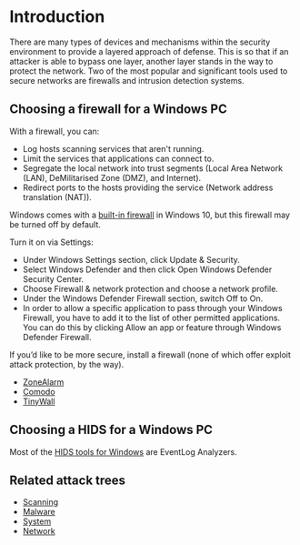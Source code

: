# Introduction

There are many types of devices and mechanisms within the security environment to provide a layered approach of defense. 
This is so that if an attacker is able to bypass one layer, another layer stands in the way to protect the network. 
Two of the most popular and significant tools used to secure networks are firewalls and intrusion detection systems. 

## Choosing a firewall for a Windows PC

With a firewall, you can:

* Log hosts scanning services that aren't running.
* Limit the services that applications can connect to.
* Segregate the local network into trust segments (Local Area Network (LAN), DeMilitarised Zone (DMZ), and Internet).
* Redirect ports to the hosts providing the service (Network address translation (NAT)).

Windows comes with a [built-in firewall](https://docs.microsoft.com/en-us/windows/security/threat-protection/windows-firewall/windows-firewall-with-advanced-security) in Windows 10, but this firewall may be turned off by default. 

Turn it on via Settings:

* Under Windows Settings section, click Update & Security. 
* Select Windows Defender and then click Open Windows Defender Security Center. 
* Choose Firewall & network protection and choose a network profile. 
* Under the Windows Defender Firewall section, switch Off to On.
* In order to allow a specific application to pass through your Windows Firewall, you have to add it to the list of other permitted applications. You can do this by clicking Allow an app or feature through Windows Defender Firewall.

If you’d like to be more secure, install a firewall (none of which offer exploit attack protection, by the way).

* [ZoneAlarm](https://www.zonealarm.com/software/free-firewall)
* [Comodo](https://personalfirewall.comodo.com/)
* [TinyWall](https://tinywall.pados.hu/)

## Choosing a HIDS for a Windows PC

Most of the [HIDS tools for Windows](ids.md) are EventLog Analyzers.

## Related attack trees

* [Scanning](attack-trees:docs/scanning/README)
* [Malware](attack-trees:docs/malware/README)
* [System](attack-trees:docs/system/README)
* [Network](attack-trees:docs/network/README)